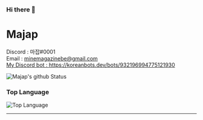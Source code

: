 ### Hi there 👋

# Majap

Discord : 마잡#0001</br>
Email : minemagazinebe@gmail.com</br>
[My Discord bot : https://koreanbots.dev/bots/932196994775121930</br>](<https://han.gl/biYNe>)

![Majap's github Status](https://github-readme-stats.vercel.app/api?username=Minemagazine&show_icons=true&theme=dracula)
### Top Language
![Top Language](https://github-readme-stats.vercel.app/api/top-langs/?username=Minemagazine&theme=dracula)<br/>

---
